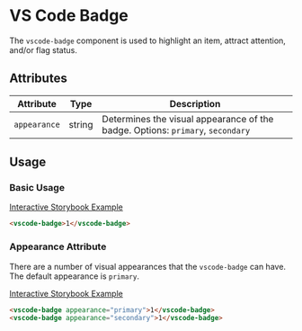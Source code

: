 # VS Code Badge

The `vscode-badge` component is used to highlight an item, attract attention, and/or flag status.

## Attributes

| Attribute    | Type   | Description                                                                    |
| ------------ | ------ | ------------------------------------------------------------------------------ |
| `appearance` | string | Determines the visual appearance of the badge. Options: `primary`, `secondary` |

## Usage

### Basic Usage

[Interactive Storybook Example](https://microsoft.github.io/vscode-webview-toolkit/?path=/story/library-badge--default)

```html
<vscode-badge>1</vscode-badge>
```

### Appearance Attribute

There are a number of visual appearances that the `vscode-badge` can have. The default appearance is `primary`.

[Interactive Storybook Example](https://microsoft.github.io/vscode-webview-toolkit/?path=/story/library-badge--secondary)

```html
<vscode-badge appearance="primary">1</vscode-badge>
<vscode-badge appearance="secondary">1</vscode-badge>
```
